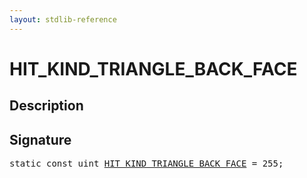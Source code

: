 ```yaml
---
layout: stdlib-reference
---
```


# HIT_KIND_TRIANGLE_BACK_FACE

## Description



## Signature
<pre>
<span class='code_keyword'>static</span> <span class='code_keyword'>const</span> <span class="code_keyword">uint</span> <a href="/stdlib-reference/global-decls/HIT_KIND_TRIANGLE_BACK_FACE" class="code_var">HIT_KIND_TRIANGLE_BACK_FACE</a> = 255;
</pre>


